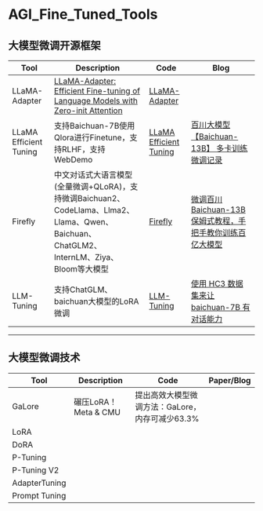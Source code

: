 # AGI_Fine_Tuned_Tools

## 大模型微调开源框架

| Tool | Description | Code | Blog | 
| --- | --- | --- | --- |
| LLaMA-Adapter | [LLaMA-Adapter: Efficient Fine-tuning of Language Models with Zero-init Attention](https://arxiv.org/pdf/2303.16199.pdf) | [LLaMA-Adapter](https://github.com/ZrrSkywalker/LLaMA-Adapter) |
| LLaMA Efficient Tuning | 支持Baichuan-7B使用Qlora进行Finetune，支持RLHF，支持WebDemo | [LLaMA Efficient Tuning](https://github.com/hiyouga/LLaMA-Efficient-Tuning) | [百川大模型【Baichuan-13B】 多卡训练微调记录](https://mp.weixin.qq.com/s/EUZA6Lt-OcI170md9lXH1g) | 
| Firefly | 中文对话式大语言模型(全量微调+QLoRA)，支持微调Baichuan2、CodeLlama、Llma2、Llama、Qwen、Baichuan、ChatGLM2、InternLM、Ziya、Bloom等大模型 | [Firefly](https://github.com/yangjianxin1/Firefly) | [微调百川Baichuan-13B保姆式教程，手把手教你训练百亿大模型](https://mp.weixin.qq.com/s/ZBY6kbogHjbCQvZBzNEqag) |
| LLM-Tuning | 支持ChatGLM、baichuan大模型的LoRA微调 | [LLM-Tuning](https://github.com/beyondguo/LLM-Tuning) | [使用 HC3 数据集来让 baichuan-7B 有对话能力](https://zhuanlan.zhihu.com/p/640973286) |

---

## 大模型微调技术

| Tool | Description | Code | Paper/Blog | 
| --- | --- | --- | --- |
| GaLore | 碾压LoRA！Meta & CMU | 提出高效大模型微调方法：GaLore，内存可减少63.3% |  | [GaLore: Memory-Efficient LLM Training by Gradient Low-Rank Projection](https://arxiv.org/pdf/2403.03507v1.pdf) |
| LoRA |  |  |  |
| DoRA |  |  |  |
| P-Tuning |  |  |  |
| P-Tuning V2 |  |  |  |
| AdapterTuning |  |  |  |
| Prompt Tuning |  |  |  |
